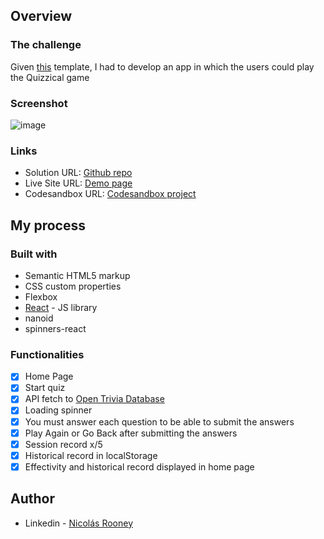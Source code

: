## Overview

### The challenge

Given [this](https://www.figma.com/file/E9S5iPcm10f0RIHK8mCqKL/Quizzical-App) template, I had to develop an app in which the users could play the Quizzical game

### Screenshot
![image](https://user-images.githubusercontent.com/84242801/167323200-e1206d15-7275-45d3-8e74-65688cb10c4d.png)


### Links

- Solution URL: [Github repo](https://github.com/nrooney99/quizzical-app/)
- Live Site URL: [Demo page](https://quizzical-app-topaz.vercel.app/)
- Codesandbox URL: [Codesandbox project](https://codesandbox.io/s/dreamy-diffie-mw7gfv)

## My process

### Built with

- Semantic HTML5 markup
- CSS custom properties
- Flexbox
- [React](https://reactjs.org/) - JS library
- nanoid
- spinners-react

### Functionalities
- [x] Home Page
- [x] Start quiz
- [x] API fetch to [Open Trivia Database](https://opentdb.com/)
- [x] Loading spinner
- [x] You must answer each question to be able to submit the answers
- [x] Play Again or Go Back after submitting the answers
- [x] Session record x/5
- [x] Historical record in localStorage
- [x] Effectivity and historical record displayed in home page 

## Author

- Linkedin - [Nicolás Rooney](https://www.linkedin.com/in/nicol%C3%A1s-rooney-803b4815b/)



